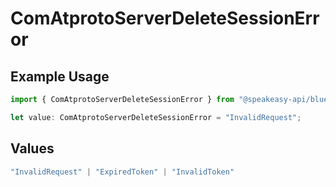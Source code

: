 # ComAtprotoServerDeleteSessionError

## Example Usage

```typescript
import { ComAtprotoServerDeleteSessionError } from "@speakeasy-api/bluesky/models/errors";

let value: ComAtprotoServerDeleteSessionError = "InvalidRequest";
```

## Values

```typescript
"InvalidRequest" | "ExpiredToken" | "InvalidToken"
```